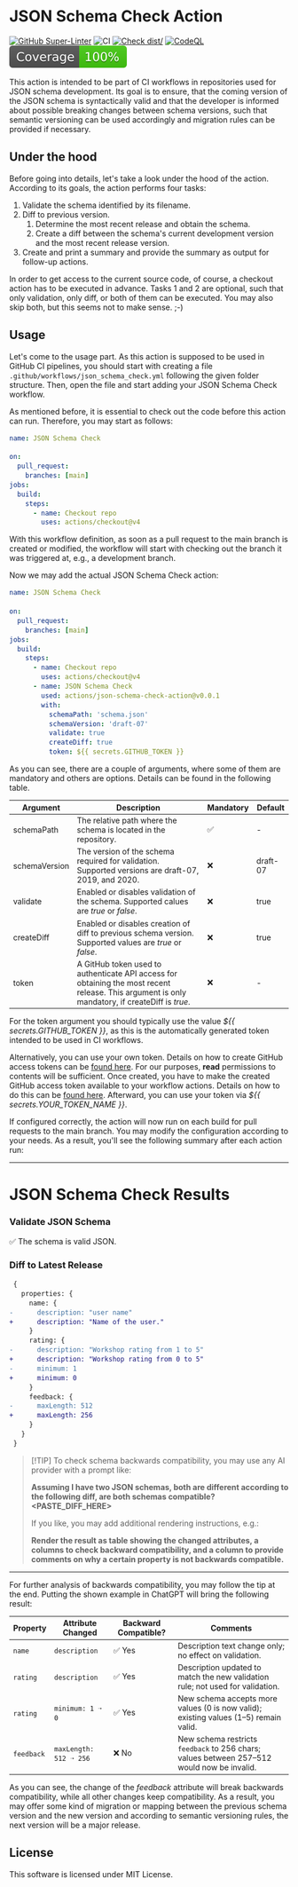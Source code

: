 # JSON Schema Check Action

[![GitHub Super-Linter](https://github.com/actions/typescript-action/actions/workflows/linter.yml/badge.svg)](https://github.com/super-linter/super-linter)
![CI](https://github.com/actions/typescript-action/actions/workflows/ci.yml/badge.svg)
[![Check dist/](https://github.com/actions/typescript-action/actions/workflows/check-dist.yml/badge.svg)](https://github.com/actions/typescript-action/actions/workflows/check-dist.yml)
[![CodeQL](https://github.com/actions/typescript-action/actions/workflows/codeql-analysis.yml/badge.svg)](https://github.com/actions/typescript-action/actions/workflows/codeql-analysis.yml)
[![Coverage](./badges/coverage.svg)](./badges/coverage.svg)

This action is intended to be part of CI workflows in repositories used for JSON
schema development. Its goal is to ensure, that the coming version of the JSON
schema is syntactically valid and that the developer is informed about possible
breaking changes between schema versions, such that semantic versioning can be
used accordingly and migration rules can be provided if necessary.

## Under the hood

Before going into details, let's take a look under the hood of the action.
According to its goals, the action performs four tasks:

1. Validate the schema identified by its filename.
2. Diff to previous version.
   1. Determine the most recent release and obtain the schema.
   2. Create a diff between the schema's current development version and the
      most recent release version.
3. Create and print a summary and provide the summary as output for follow-up
   actions.

In order to get access to the current source code, of course, a checkout action
has to be executed in advance. Tasks 1 and 2 are optional, such that only
validation, only diff, or both of them can be executed. You may also skip both,
but this seems not to make sense. ;-)

## Usage

Let's come to the usage part. As this action is supposed to be used in GitHub CI
pipelines, you should start with creating a file
`.github/workflows/json_schema_check.yml` following the given folder structure.
Then, open the file and start adding your JSON Schema Check workflow.

As mentioned before, it is essential to check out the code before this action
can run. Therefore, you may start as follows:

```yaml
name: JSON Schema Check

on:
  pull_request:
    branches: [main]
jobs:
  build:
    steps:
      - name: Checkout repo
        uses: actions/checkout@v4
```

With this workflow definition, as soon as a pull request to the main branch is
created or modified, the workflow will start with checking out the branch it was
triggered at, e.g., a development branch.

Now we may add the actual JSON Schema Check action:

```yaml
name: JSON Schema Check

on:
  pull_request:
    branches: [main]
jobs:
  build:
    steps:
      - name: Checkout repo
        uses: actions/checkout@v4
      - name: JSON Schema Check
        used: actions/json-schema-check-action@v0.0.1
        with:
          schemaPath: 'schema.json'
          schemaVersion: 'draft-07'
          validate: true
          createDiff: true
          token: ${{ secrets.GITHUB_TOKEN }}
```

As you can see, there are a couple of arguments, where some of them are
mandatory and others are options. Details can be found in the following table.

| Argument      | Description                                                                                                                                     | Mandatory          | Default  |
| ------------- | ----------------------------------------------------------------------------------------------------------------------------------------------- | ------------------ | -------- |
| schemaPath    | The relative path where the schema is located in the repository.                                                                                | :white_check_mark: | -        |
| schemaVersion | The version of the schema required for validation. Supported versions are draft-07, 2019, and 2020.                                             | :x:                | draft-07 |
| validate      | Enabled or disables validation of the schema. Supported calues are _true_ or _false_.                                                           | :x:                | true     |
| createDiff    | Enabled or disables creation of diff to previous schema version. Supported values are _true_ or _false_.                                        | :x:                | true     |
| token         | A GitHub token used to authenticate API access for obtaining the most recent release. This argument is only mandatory, if createDiff is _true_. | :x:                | -        |

For the token argument you should typically use the value
_${{ secrets.GITHUB_TOKEN }}_, as this is the automatically generated token
intended to be used in CI workflows.

Alternatively, you can use your own token. Details on how to create GitHub
access tokens can be
[found here](https://docs.github.com/en/authentication/keeping-your-account-and-data-secure/managing-your-personal-access-tokens).
For our purposes, **read** permissions to contents will be sufficient. Once
created, you have to make the created GitHub access token available to your
workflow actions. Details on how to do this can be
[found here](https://docs.github.com/de/actions/security-for-github-actions/security-guides/using-secrets-in-github-actions).
Afterward, you can use your token via _${{ secrets.YOUR_TOKEN_NAME }}_.

If configured correctly, the action will now run on each build for pull requests
to the main branch. You may modify the configuration according to your needs. As
a result, you'll see the following summary after each action run:

---

# JSON Schema Check Results

### Validate JSON Schema

:white_check_mark: The schema is valid JSON.

### Diff to Latest Release

```diff
 {
   properties: {
     name: {
-      description: "user name"
+      description: "Name of the user."
     }
     rating: {
-      description: "Workshop rating from 1 to 5"
+      description: "Workshop rating from 0 to 5"
-      minimum: 1
+      minimum: 0
     }
     feedback: {
-      maxLength: 512
+      maxLength: 256
     }
   }
 }
```

> [!TIP] To check schema backwards compatibility, you may use any AI provider
> with a prompt like:
>
> **Assuming I have two JSON schemas, both are different according to the
> following diff, are both schemas compatible? <PASTE_DIFF_HERE>**
>
> If you like, you may add additional rendering instructions, e.g.:
>
> **Render the result as table showing the changed attributes, a columns to
> check backward compatibility, and a column to provide comments on why a
> certain property is not backwards compatible.**

---

For further analysis of backwards compatibility, you may follow the tip at the
end. Putting the shown example in ChatGPT will bring the following result:

| **Property** | **Attribute Changed**  | **Backward Compatible?** | **Comments**                                                                               |
| ------------ | ---------------------- | ------------------------ | ------------------------------------------------------------------------------------------ |
| `name`       | `description`          | ✅ Yes                   | Description text change only; no effect on validation.                                     |
| `rating`     | `description`          | ✅ Yes                   | Description updated to match the new validation rule; not used for validation.             |
| `rating`     | `minimum: 1 ➝ 0`       | ✅ Yes                   | New schema accepts more values (0 is now valid); existing values (1–5) remain valid.       |
| `feedback`   | `maxLength: 512 ➝ 256` | ❌ No                    | New schema restricts `feedback` to 256 chars; values between 257–512 would now be invalid. |

As you can see, the change of the _feedback_ attribute will break backwards
compatibility, while all other changes keep compatibility. As a result, you may
offer some kind of migration or mapping between the previous schema version and
the new version and according to semantic versioning rules, the next version
will be a major release.

## License

This software is licensed under MIT License.
